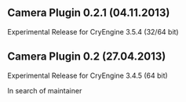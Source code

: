 Camera Plugin 0.2.1 (04.11.2013)
---------------------------
Experimental Release for CryEngine 3.5.4 (32/64 bit)

Camera Plugin 0.2 (27.04.2013)
---------------------------
Experimental Release for CryEngine 3.4.5 (64 bit)

In search of maintainer